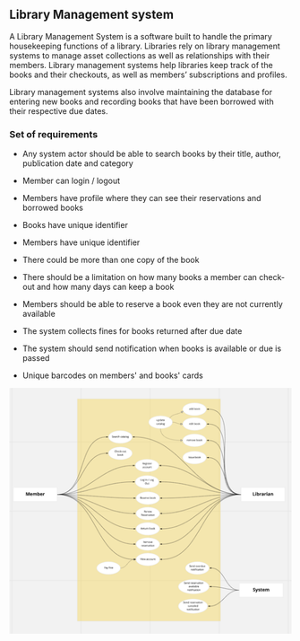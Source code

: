 ## Library Management system

A Library Management System is a software built to handle the primary housekeeping functions of a library. Libraries rely on library management systems to manage asset collections as well as relationships with their members. Library management systems help libraries keep track of the books and their checkouts, as well as members’ subscriptions and profiles.

Library management systems also involve maintaining the database for entering new books and recording books that have been borrowed with their respective due dates.

### Set of requirements

- Any system actor should be able to search books by their title, author,
publication date and category
  
- Member can login / logout

- Members have profile where they can see their reservations and borrowed books

- Books have unique identifier

- Members have unique identifier

- There could be more than one copy of the book

- There should be a limitation on how many books a member can check-out and
how many days can keep a book
  
- Members should be able to reserve a book even they are not currently available

- The system collects fines for books returned after due date

- The system should send notification when books is available or due is passed

- Unique barcodes on members' and books' cards

![images/library-management-system.png](images/library-management-system.png)